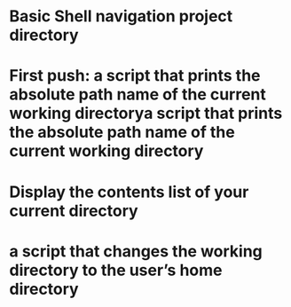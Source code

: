 # Basic Shell navigation project directory

# First push: a script that prints the absolute path name of the current working directorya script that prints the absolute path name of the current working directory

# Display the contents list of your current directory

# a script that changes the working directory to the user’s home directory